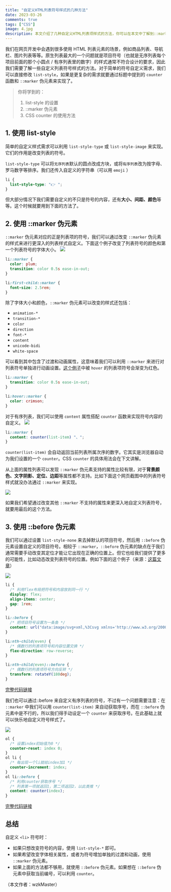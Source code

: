 ```yaml
---
title: "自定义HTML列表符号样式的几种方法"
date: 2023-03-26
comments: true
tags: ["CSS"]
image: 4.jpg
description: 本文介绍了几种自定义HTML列表项样式的方法，你可以在本文中了解到::marker伪元素、::befroe伪元素和CSS counter函数的使用。文章中也提供了很多有趣的列表样式示例。
---
```


我们在网页开发中会遇到很多使用 HTML 列表元素的场景，例如商品列表、导航栏、图片列表等等。原生列表最大的一个问题就是项目符号（也就是无序列表每个项目前面的那个小圆点 / 有序列表里的数字）的样式通常不符合设计的要求，因此我们需要了解一些自定义列表符号样式的方法。对于简单的符号自定义需求，我们可以直接修改 `list-style`，如果是更复杂的需求就要通过标题中提到的 `counter` 函数和 `::marker` 伪元素来实现了。

> 你将学到的：
>
> 1. list-style 的设置
> 2. ::marker 伪元素
> 3. CSS counter 的使用方法

## 1. 使用 list-style

简单的自定义样式需求可以利用 `list-style-type` 或 `list-style-image` 来实现。它们的作用是改变列表的符号。

`list-style-type` 可以将`无序列表`默认的圆点改成方块，或将`有序列表`改为按字母、罗马数字等排序。我们还传入自定义的字符串（可以用 `emoji` ）

```css
li {
  list-style-type: "👉 ";
}
```

但大部分情况下我们需要自定义的不只是符号的内容，还有**大小、间距、颜色**等等。这个时候就要用到下面的方法了。

## 2. 使用 ::marker 伪元素

`::marker` 伪元素对应的正是列表项的符号，我们可以通过改变 `::marker` 伪元素的样式来进行更深入的列表样式自定义。下面这个例子改变了列表符号的颜色和第一个列表符号的字体大小。
![](0.jpg)

```css
li::marker {
  color: plum;
  transition: color 0.5s ease-in-out;
}

li:first-child::marker {
  font-size: 2.5rem;
}
```

除了字体大小和颜色，`::marker` 伪元素可以改变的样式还包括：

- `animation-*`
- `transition-*`
- `color`
- `direction`
- `font-*`
- `content`
- `unicode-bidi`
- `white-space`

可以看到其中包含了过渡和动画属性，这意味着我们可以利用 `::marker` 来进行对列表符号单独进行动画设置。[这个例子](https://code.juejin.cn/pen/7214525077654601766)中被 `hover` 的列表项符号会渐变为红色。

```css
li::marker {
  transition: color 0.5s ease-in-out;
}

li:hover::marker {
  color: crimson;
}
```

对于有序列表，我们可以使用 `content` 属性搭配 `counter` 函数来实现符号内容的自定义。
![](1.jpg)

```css
li::marker {
  content: counter(list-item) "、";
}
```

`counter(list-item)` 会自动返回当前列表所属次序的数字。它其实是浏览器自动为我们设置的一个 `counter`。CSS `counter` 的具体用法会在下文讲解。

从上面的属性列表可以发现 `::marker` 伪元素支持的属性比较有限，对于**背景颜色、文字阴影、定位、边距**等属性都不支持。比如下面这个网页截图中的列表符号样式就没办法通过 `::marker` 来实现。

![](2.jpg)

如果我们希望通过改变其他 `::marker` 不支持的属性来更深入地自定义列表符号，就要用最后的这个方法。

## 3. 使用 ::before 伪元素

我们可以通过设置 `list-style-none` 来去掉默认的项目符号，然后用 `::before` 伪元素设置自定义的项目符号。相较于 `::marker`，`::before` 伪元素的缺点在于我们通常需要手动改变其定位才能让它出现在正确的位置上。但它也给我们提供了更多的可能性，比如动态改变列表符号的位置。例如下面的这个例子（来源：[这篇文章](https://web.dev/creative-list-styling/)）

![](3.jpg)

```css
li {
  /* 利用flex布局把符号和内容放到同一行 */
  display: flex;
  align-items: center;
  gap: 1rem;
}

li::before {
  /* 把项目符号设置为一条鱼 */
  content: url("data:image/svg+xml,%3Csvg xmlns='http://www.w3.org/2000/svg' viewBox='0 0 576 512' width='100' title='fish'%3E%3Cpath d='M327.1 96c-89.97 0-168.54 54.77-212.27 101.63L27.5 131.58c-12.13-9.18-30.24.6-27.14 14.66L24.54 256 .35 365.77c-3.1 14.06 15.01 23.83 27.14 14.66l87.33-66.05C158.55 361.23 237.13 416 327.1 416 464.56 416 576 288 576 256S464.56 96 327.1 96zm87.43 184c-13.25 0-24-10.75-24-24 0-13.26 10.75-24 24-24 13.26 0 24 10.74 24 24 0 13.25-10.75 24-24 24z' /%3E%3C/svg%3E");
}

li:nth-child(even) {
  /* 偶数行的列表项符号和内容位置交换 */
  flex-direction: row-reverse;
}

li:nth-child(even)::before {
  /* 偶数行的列表项符号方向反转 */
  transform: rotateY(180deg);
}
```

[完整代码链接](https://code.juejin.cn/pen/7214687165333602341)

我们也可以通过::before 来自定义有序列表的符号，不过有一个问题需要注意：在 `::marker` 中我们可以用 `counter(list-item)` 来自动获取序号，而在 `::before` 伪元素中是不行的，所以我们得手动设定一个 `counter` 来获取序号。在此基础上就可以快乐地自定义符号样式了。

![](4.jpg)

```css
ol {
  /* 设置index初始值为0 */
  counter-reset: index 0;
}
ol li {
  /* 每出现一个li就给index加1 */
  counter-increment: index;
}
ol li::before {
  /* 利用counter获取序号 */
  /* 列表第一项就返回1，第二项返回2，以此类推 */
  content: counter(index);
}
```

[完整代码链接](https://code.juejin.cn/pen/7214116605872537661)

## 总结

自定义 `<li>` 符号时：

- 如果只想改变符号的内容，使用 `list-style-*` 即可。
- 如果希望改变字体相关属性，或者为符号增加单独的过渡和动画，使用 `::marker` 伪元素。
- 如果上面的方法都不够用，就使用 `::before` 伪元素。如果想在 `::before` 伪元素中获取当前编号，可以利用 `counter`。

（本文作者：wzkMaster）
